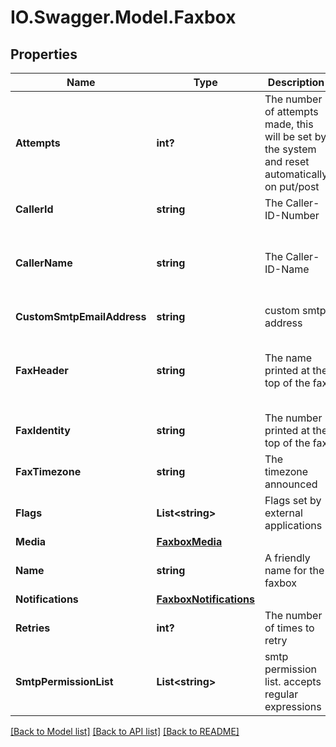 # IO.Swagger.Model.Faxbox
## Properties

Name | Type | Description | Notes
------------ | ------------- | ------------- | -------------
**Attempts** | **int?** | The number of attempts made, this will be set by the system and reset automatically on put/post | [optional] 
**CallerId** | **string** | The Caller-ID-Number | [optional] 
**CallerName** | **string** | The Caller-ID-Name | [optional] [default to "Kazoo Fax Printer"]
**CustomSmtpEmailAddress** | **string** | custom smtp address | [optional] 
**FaxHeader** | **string** | The name printed at the top of the fax | [optional] [default to "Kazoo Fax Printer"]
**FaxIdentity** | **string** | The number printed at the top of the fax | [optional] 
**FaxTimezone** | **string** | The timezone announced | [optional] 
**Flags** | **List&lt;string&gt;** | Flags set by external applications | [optional] 
**Media** | [**FaxboxMedia**](FaxboxMedia.md) |  | [optional] 
**Name** | **string** | A friendly name for the faxbox | 
**Notifications** | [**FaxboxNotifications**](FaxboxNotifications.md) |  | [optional] 
**Retries** | **int?** | The number of times to retry | [optional] 
**SmtpPermissionList** | **List&lt;string&gt;** | smtp permission list. accepts regular expressions | [optional] 

[[Back to Model list]](../README.md#documentation-for-models) [[Back to API list]](../README.md#documentation-for-api-endpoints) [[Back to README]](../README.md)

